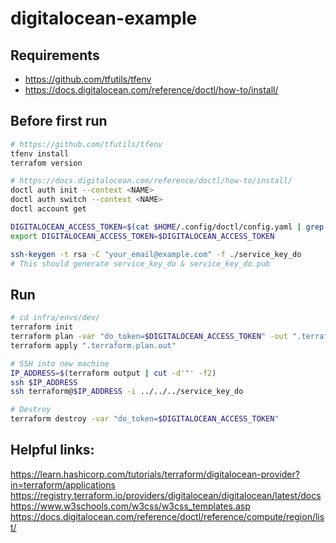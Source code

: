 # digitalocean-example

## Requirements
* https://github.com/tfutils/tfenv
* https://docs.digitalocean.com/reference/doctl/how-to/install/

## Before first run

```bash
# https://github.com/tfutils/tfenv
tfenv install
terrafom version
```

```bash
# https://docs.digitalocean.com/reference/doctl/how-to/install/
doctl auth init --context <NAME>
doctl auth switch --context <NAME>
doctl account get
```

```bash
DIGITALOCEAN_ACCESS_TOKEN=$(cat $HOME/.config/doctl/config.yaml | grep "private:" | cut -d' ' -f4)
export DIGITALOCEAN_ACCESS_TOKEN=$DIGITALOCEAN_ACCESS_TOKEN
```

```bash
ssh-keygen -t rsa -C "your_email@example.com" -f ./service_key_do
# This should generate service_key_do & service_key_do.pub
```

## Run

```bash
# cd infra/envs/dev/
terraform init
terraform plan -var "do_token=$DIGITALOCEAN_ACCESS_TOKEN" -out ".terraform.plan.out"
terraform apply ".terraform.plan.out"
```

```bash
# SSH into new machine
IP_ADDRESS=$(terraform output | cut -d'"' -f2)
ssh $IP_ADDRESS
ssh terraform@$IP_ADDRESS -i ../../../service_key_do
```

```bash
# Destroy
terraform destroy -var "do_token=$DIGITALOCEAN_ACCESS_TOKEN"
```

## Helpful links:
https://learn.hashicorp.com/tutorials/terraform/digitalocean-provider?in=terraform/applications
https://registry.terraform.io/providers/digitalocean/digitalocean/latest/docs
https://www.w3schools.com/w3css/w3css_templates.asp
https://docs.digitalocean.com/reference/doctl/reference/compute/region/list/


